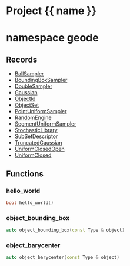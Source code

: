 <script setup>
import {useRoute} from 'vitepress'
const {path} = useRoute()
const tokens = path.split('/')
const words = tokens[2].split('-');
for (let i = 0; i < words.length; i++) {
    words[i] = words[i].charAt(0).toUpperCase() + words[i].slice(1);
    words[i] = words[i].replace('geode', 'Geode')
}
const name = words.join('-');
</script>
# Project {{ name }}

# namespace geode



## Records

* [BallSampler](BallSampler.md)
* [BoundingBoxSampler](BoundingBoxSampler.md)
* [DoubleSampler](DoubleSampler.md)
* [Gaussian](Gaussian.md)
* [ObjectId](ObjectId.md)
* [ObjectSet](ObjectSet.md)
* [PointUniformSampler](PointUniformSampler.md)
* [RandomEngine](RandomEngine.md)
* [SegmentUniformSampler](SegmentUniformSampler.md)
* [StochasticLibrary](StochasticLibrary.md)
* [SubSetDescriptor](SubSetDescriptor.md)
* [TruncatedGaussian](TruncatedGaussian.md)
* [UniformClosedOpen](UniformClosedOpen.md)
* [UniformClosed](UniformClosed.md)


## Functions

### hello_world

```cpp
bool hello_world()
```


### object_bounding_box

```cpp
auto object_bounding_box(const Type & object)
```


### object_barycenter

```cpp
auto object_barycenter(const Type & object)
```




